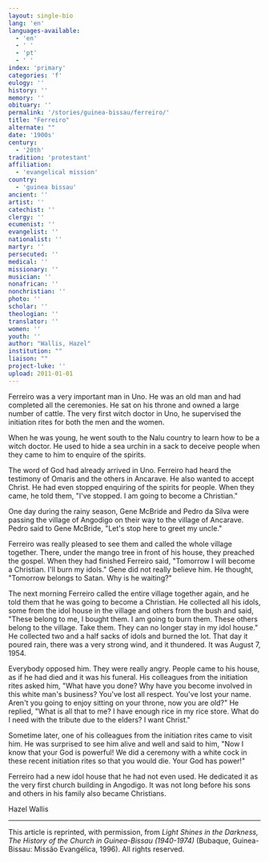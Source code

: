 ```yaml
---
layout: single-bio
lang: 'en'
languages-available:
  - 'en'
  - ' '
  - 'pt'
  - ' '
index: 'primary'
categories: 'f'
eulogy: ''
history: ''
memory: ''
obituary: ''
permalink: '/stories/guinea-bissau/ferreiro/'
title: "Ferreiro"
alternate: ""
date: '1900s'
century:
  - '20th'
tradition: 'protestant'
affiliation:
  - 'evangelical mission'
country:
  - 'guinea bissau'
ancient: ''
artist: ''
catechist: ''
clergy: ''
ecumenist: ''
evangelist: ''
nationalist: ''
martyr: ''
persecuted: ''
medical: ''
missionary: ''
musician: ''
nonafrican: ''
nonchristian: ''
photo: ''
scholar: ''
theologian: ''
translator: ''
women: ''
youth: ''
author: "Wallis, Hazel"
institution: ""
liaison: ""
project-luke: ''
upload: 2011-01-01
---
```




Ferreiro was a very important man in Uno. He was an old man and had completed all the ceremonies.  He sat on his throne and owned a large number of cattle. The very first witch doctor in Uno, he supervised the initiation rites for both the men and the women.  

When he was young, he went south to the Nalu country to learn how to be a witch doctor. He used to hide a sea urchin in a sack to deceive people when they came to him to enquire of the spirits.

The word of God had already arrived in Uno. Ferreiro had heard the testimony of Omaris and the others in Ancarave. He also wanted to accept Christ. He had even stopped enquiring of the spirits for people. When they came, he told them, "I've stopped. I am going to become a Christian."

One day during the rainy season, Gene McBride and Pedro da Silva were passing the village of Angodigo on their way to the village of Ancarave. Pedro said to Gene McBride, "Let's stop here to greet my uncle."

Ferreiro was really pleased to see them and called the whole village together. There, under the mango tree in front of his house, they preached the gospel. When they had finished Ferreiro said, "Tomorrow I will become a Christian. I'll burn my idols." Gene did not really believe him. He thought, "Tomorrow belongs to Satan. Why is he waiting?"

The next morning Ferreiro called the entire village together again, and he told them that he was going to become a Christian. He collected all his idols, some from the idol house in the village and others from the bush and said, "These belong to me, I bought them. I am going to burn them. These others belong to the village. Take them.  They can no longer stay in my idol house." He collected two and a half sacks of idols and burned the lot. That day it poured rain, there was a very strong wind, and it thundered. It was August 7, 1954.

Everybody opposed him. They were really angry. People came to his house, as if he had died and it was his funeral. His colleagues from the initiation rites asked him, "What have you done? Why have you become involved in this white man's business? You've lost all respect.  You've lost your name. Aren't you going to enjoy sitting on your throne, now you are old?" He replied, "What is all that to me? I have enough rice in my rice store. What do I need with the tribute due to the elders? I want Christ."

Sometime later, one of his colleagues from the initiation rites came to visit him. He was surprised to see him alive and well and said to him, "Now I know that your God is powerful! We did a ceremony with a white cock in these recent initiation rites so that you would die. Your God has power!"

Ferreiro had a new idol house that he had not even used. He dedicated it as the very first church building in Angodigo. It was not long before his sons and others in his family also became Christians.

Hazel Wallis

---

This article is reprinted, with permission, from *Light Shines in the Darkness, The History of the Church in Guinea-Bissau (1940-1974)* (Bubaque, Guinea-Bissau: Missão Evangélica, 1996).  All rights reserved.
